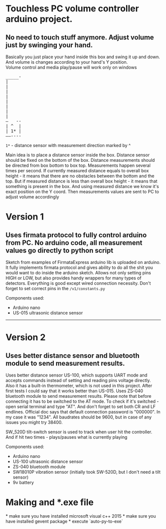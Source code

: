 <h1>Touchless PC volume controller arduino project.</h1>
<h2>
No need to touch stuff anymore. Adjust volume just by swinging your hand. 
</h2>

Basically you just place your hand inside this box and swing it up and down. And volume 
is changes according to your hand's Y position.  
Volume control and media play/pause will work only on windows 

<pre>
_____-
|
|
|
|
|
|
|
|
—   --
| ^  |
| 1* |
——----
</pre>

`1*` - distance sensor with measurement direction marked by ^ 

Main idea is to place a distance sensor inside the box. Distance sensor should 
be fixed on the bottom of the box. Distance measurements should be directed from box bottom to box top. 
Measurements happen several times per second. 
If currently measured distance equals to overall box height - it means that there
are no obstacles between the bottom and the top. But if measured distance is less than overall box 
height - it means that something is present in the box. And using measured distance we know it's
exact position on the Y coord. Then measurements values are sent to PC to adjust volume accordingly  



<h1>Version 1</h1> 
<h2>
Uses firmata protocol to fully control arduino from PC. 
No arduino code, all measurement values go directly to python script 
</h2> 


Sketch from examples of FirmataExpress arduino lib is uploaded on arduino. It fully implements firmata protocol
and gives ability to do all the shit you would want to do inside the arduino sketch. Allows not only setting 
pins HIGH or LOW, but also provides handy wrappers for many types of detectors. Everything is good 
except wired connection necessity.
Don't forget to set correct pins in the `/v1/constants.py`

Components used:
- Arduino nano
- US-015 ultrasonic distance sensor
<hr>


<h1>Version 2</h1>
<h2>
Uses better distance sensor and bluetooth module to send measurement results.
</h2>

Uses better distance sensor US-100, which supports UART mode and accepts commands instead
of setting and reading pins voltage directly. Also it has a built-in thermometer, which is not used in this
project. After first tests I could say that it works better than US-015.
Uses ZS-040 bluetooth module to send measurement results. Please note that before connecting it has to be
switched to the AT mode. To check if it's switched - open serial terminal and type "AT". And don't forget to set 
both CR and LF endlines. Official doc says that default connection password is "000000". In my case it was "1234".
All baudrates should be 9600, but in case of any issues you might try 38400.

SW_520D tilt-switch sensor is used to track when user hit the controller. And if hit two 
times - plays/pauses what is currently playing


Components used:
- Arduino nano
- US-100 ultrasonic distance sensor
- ZS-040 bluetooth module
- SW18010P vibration sensor (initially took SW-520D, but I don't need a tilt sensor)
- 9v battery





<h1>Making and *.exe file</h1>
* make sure you have installed microsoft visual c++ 2015
* make sure you have installed gevent package
* execute `auto-py-to-exe`